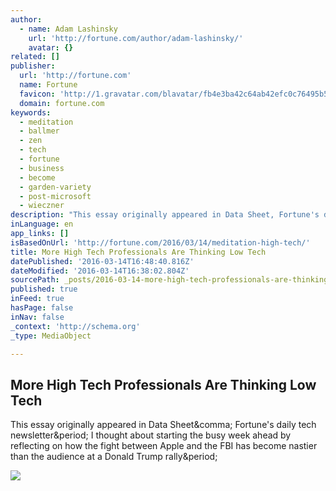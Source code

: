 ```yaml
---
author:
  - name: Adam Lashinsky
    url: 'http://fortune.com/author/adam-lashinsky/'
    avatar: {}
related: []
publisher:
  url: 'http://fortune.com'
  name: Fortune
  favicon: 'http://1.gravatar.com/blavatar/fb4e3ba42c64ab42efc0c76495b59a33?s=16'
  domain: fortune.com
keywords:
  - meditation
  - ballmer
  - zen
  - tech
  - fortune
  - business
  - become
  - garden-variety
  - post-microsoft
  - wieczner
description: "This essay originally appeared in Data Sheet, Fortune's daily tech newsletter. I thought about starting the busy week ahead by reflecting on how the fight between Apple and the FBI has become nastier than the audience at a Donald Trump rally."
inLanguage: en
app_links: []
isBasedOnUrl: 'http://fortune.com/2016/03/14/meditation-high-tech/'
title: More High Tech Professionals Are Thinking Low Tech
datePublished: '2016-03-14T16:48:40.816Z'
dateModified: '2016-03-14T16:38:02.804Z'
sourcePath: _posts/2016-03-14-more-high-tech-professionals-are-thinking-low-tech.md
published: true
inFeed: true
hasPage: false
inNav: false
_context: 'http://schema.org'
_type: MediaObject

---
```

<article style=""><h1>More High Tech Professionals Are Thinking Low Tech</h1><p>This essay originally appeared in Data Sheet&amp;comma; Fortune's daily tech newsletter&amp;period; I thought about starting the busy week ahead by reflecting on how the fight between Apple and the FBI has become nastier than the audience at a Donald Trump rally&amp;period;</p><img src="https://fortunedotcom.files.wordpress.com/2014/09/200402315-001.jpg?quality=80&amp;w=1024" /></article>